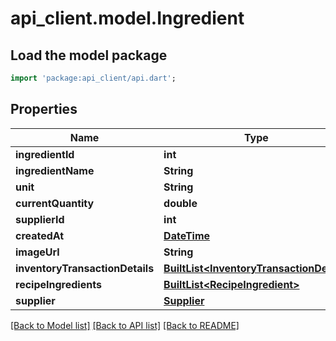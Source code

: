# api_client.model.Ingredient

## Load the model package
```dart
import 'package:api_client/api.dart';
```

## Properties
Name | Type | Description | Notes
------------ | ------------- | ------------- | -------------
**ingredientId** | **int** |  | [optional] 
**ingredientName** | **String** |  | [optional] 
**unit** | **String** |  | [optional] 
**currentQuantity** | **double** |  | [optional] 
**supplierId** | **int** |  | [optional] 
**createdAt** | [**DateTime**](DateTime.md) |  | [optional] 
**imageUrl** | **String** |  | [optional] 
**inventoryTransactionDetails** | [**BuiltList&lt;InventoryTransactionDetail&gt;**](InventoryTransactionDetail.md) |  | [optional] 
**recipeIngredients** | [**BuiltList&lt;RecipeIngredient&gt;**](RecipeIngredient.md) |  | [optional] 
**supplier** | [**Supplier**](Supplier.md) |  | [optional] 

[[Back to Model list]](../README.md#documentation-for-models) [[Back to API list]](../README.md#documentation-for-api-endpoints) [[Back to README]](../README.md)


